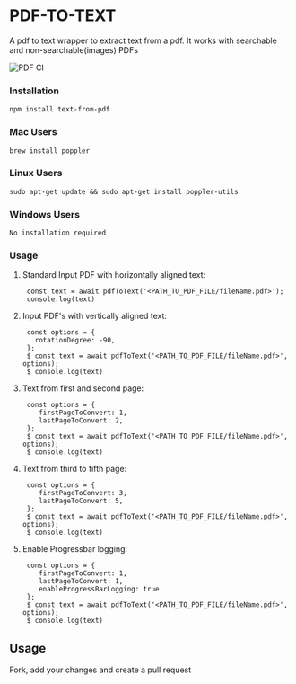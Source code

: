 # PDF-TO-TEXT
A pdf to text wrapper to extract text from a pdf. It works with searchable and non-searchable(images) PDFs

![PDF CI](https://github.com/fasatrix/pdf-to-text/actions/workflows/pdfToText.yaml/badge.svg)

### Installation
`npm install text-from-pdf`

### Mac Users
`brew install poppler`

### Linux Users
`sudo apt-get update && sudo apt-get install poppler-utils`

### Windows Users
`No installation required`

### Usage
1) Standard Input PDF with horizontally aligned text:      
      ```
       const text = await pdfToText('<PATH_TO_PDF_FILE/fileName.pdf>');
       console.log(text)
     ```
2)  Input PDF's with vertically aligned text:
       ```  
        const options = {
          rotationDegree: -90,
        };
        $ const text = await pdfToText('<PATH_TO_PDF_FILE/fileName.pdf>', options);
        $ console.log(text)
       ```
3)  Text from first and second page:
       ```  
        const options = {
           firstPageToConvert: 1,
           lastPageToConvert: 2,
        };
        $ const text = await pdfToText('<PATH_TO_PDF_FILE/fileName.pdf>', options);
        $ console.log(text)
       ```
4)  Text from third to fifth page:
       ```  
        const options = {
           firstPageToConvert: 3,
           lastPageToConvert: 5,
        };
        $ const text = await pdfToText('<PATH_TO_PDF_FILE/fileName.pdf>', options);
        $ console.log(text)
       ```
4)  Enable Progressbar logging:
       ```  
        const options = {
           firstPageToConvert: 1,
           lastPageToConvert: 1,
           enableProgressBarLogging: true
        };
        $ const text = await pdfToText('<PATH_TO_PDF_FILE/fileName.pdf>', options);
        $ console.log(text)
       ```    

## Usage
Fork, add your changes and create a pull request 

       
